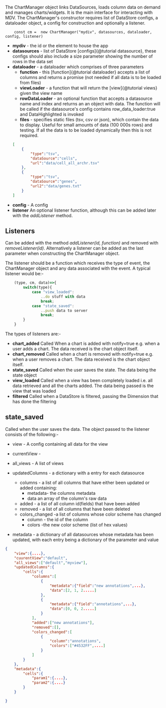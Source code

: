 
The ChartManager object links DataSources, loads column data on demand and manages charts/widgets. It is the main interface for interacting with MDV. The ChartManager's constructor requires list of DataStore configs, a dataloader object, a config for construction and optionally a listener. 
```
    const cm =  new ChartManager("mydiv", datasources, dataloader, config, listener)
```
* **mydiv** - the id or the element to house the app
* **datasources** - list of DataStore [configs]{@tutorial datasource}, these configs should also include a size parameter showing the number of rows in the data set
* **dataloader** - a dataloader which comprises of three parameters
    * **function** - this [function]{@tutorial dataloader} accepts a list of columns and returns a promise (not needed if all data is to be loaded from files)
    * **viewLoader** - a function that will return the [view]{@tutorial views} given the view name
    * **rowDataLoader** - an optional function that accepts a datasource name and index and returns an an object with data. The
    function will be called if the datasource's config contains row_data_loader:true and DataHighlighted is invoked  
    * **files** - specifies static files (tsv, csv or json), which contain the data to display. Useful for small amounts of data (100 000s rows) and testing. If all the data is to be loaded dynamically then this is not required.
    ```json
    [
        {
            "type":"tsv",
            "dataSource":"cells",
            "url":"data/cell_all_archr.tsv"
        },
        {
            "type":"tsv",
            "dataSource":"genes",
            "url2":"data/genes.txt"
        }
    ]
    ```
* **config** - A config 
* **listener** An optional listener function, although this can be added later with the *addListener* method.



## Listeners

Can be added with the method *addListener(id, function)* and removed with *removeListener(id)*. Alternatively a listener can be added as the last parameter when constructing the ChartManager object.

The listener should be a function which receives the type of event, the ChartManager object and any data associated with the event. A typical listener would be:-

```js
    (type, cm, data)=>{
        switch(type){
            case "view_loaded":
                ..do stuff with data
                break;
            case "state_saved":
                ..push data to server
                break;
        }
    }
```

The types of listeners are:- 

* **chart_added**  Called When a chart is added with notify=true e.g. when a user adds a chart. The data received is the chart object itself.
* **chart_removed** Called when a chart is removed with notify=true e.g. when a user removes a chart. The data received is the chart object itself.
* **state_saved** Called when the user saves the state. The data being the state object
* **view_loaded** Called when a view has been completely loaded i.e. all data retrieved and all the charts added. The data being passed is the view that was loaded
* **filtered** Called when a DataStore is filtered, passing the Dimension that has done the filtering



## state_saved

Called when the user saves the data. The object passed to the listener consists of the following:-

* view - A config containing all data for the view
* currentView - 
* all_views -  A list of views 
* updatedColumns -  a dictionary with a entry for each datasource 
    * columns - a list of all columns that have either been updated or added containing:
        * metadata- the columns metadata
        * data an array of the column's raw data
    * added -  a list of all column id(fields) that have been added
    * removed -  a list of all columns that have been deleted
    * colors_changed -a list of columns whose color scheme has changed
        * column - the id of the column
        * colors -the new color scheme (list of hex values)

* metadata - a dictionary of all datasources whose metadata has been updated, with each entry being a dictionary of the parameter and value

```json
{
    "view":{....},
    "cuurentView":"default",
    "all_views":["default","myview"],
    "updatedColumns":{
        "cells":{
            "columns":[
                {
                    "metadata":{"field":"new annotations",...},
                    "data":[2, 1, 2.....]
                },
                {
                    "metadata":{"field":"annotations",...},
                    "data":[0, 0, 2.....]
                }
            ],
            "added":["new annotations"],
            "removed":[],
            "colors_changed":[
                {
                    "column":"annotations",
                    "colors":["#4532FF",....]
                }
            ]
        }
    },
    "metadata":{
        "cells":{
            "param1":{....},
            "param2":{....}
        }
    }

}


```